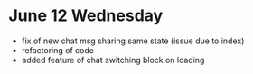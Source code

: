 # June 12 Wednesday

- fix of new chat msg sharing same state (issue due to index)
- refactoring of code
- added feature of chat switching block on loading